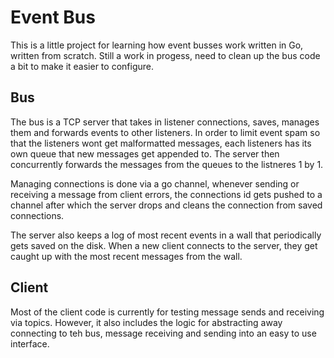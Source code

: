 # Event Bus

This is a little project for learning how event busses work written in Go, written from scratch. Still a work in progess, need to clean up the bus code a bit to make it easier to configure.

## Bus
The bus is a TCP server that takes in listener connections, saves, manages them and forwards events
to other listeners. In order to limit event spam so that the listeners wont get malformatted messages, each
listeners has its own queue that new messages get appended to. The server then concurrently forwards the messages
from the queues to the listneres 1 by 1.

Managing connections is done via a go channel, whenever sending or receiving a message from client errors, the connections id gets pushed to a channel after which the server drops and cleans the connection from saved connections.

The server also keeps a log of most recent events in a wall that periodically gets saved on the disk. When a new client
connects to the server, they get caught up with the most recent messages from the wall.

## Client
Most of the client code is currently for testing message sends and receiving via topics. However, it also includes the logic for abstracting away connecting to teh bus, message receiving and sending into an easy to use interface. 
